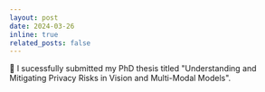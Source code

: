 ```yaml
---
layout: post
date: 2024-03-26
inline: true
related_posts: false
---
```

:blue_book: I sucessfully submitted my PhD thesis titled "Understanding and Mitigating Privacy Risks
in Vision and Multi-Modal Models".